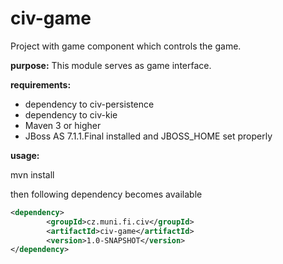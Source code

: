 civ-game
========

Project with game component which controls the game.

**purpose:**
This module serves as game interface.

**requirements:**
* dependency to civ-persistence
* dependency to civ-kie
* Maven 3 or higher
* JBoss AS 7.1.1.Final installed and JBOSS_HOME set properly

**usage:**

mvn install

then following dependency becomes available

```xml
<dependency>
   		<groupId>cz.muni.fi.civ</groupId>
   		<artifactId>civ-game</artifactId>
   		<version>1.0-SNAPSHOT</version>
</dependency>
```
